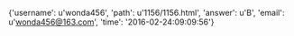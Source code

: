 {'username': u'wonda456', 'path': u'1156/1156.html', 'answer': u'B', 'email': u'wonda456@163.com', 'time': '2016-02-24:09:09:56'}